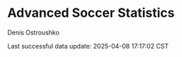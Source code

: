 # Advanced Soccer Statistics
Denis Ostroushko

<!-- gfm -->

Last successful data update: 2025-04-08 17:17:02 CST
